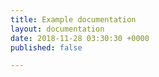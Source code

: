 ```yaml
---
title: Example documentation
layout: documentation
date: 2018-11-28 03:30:30 +0000
published: false

---
```

